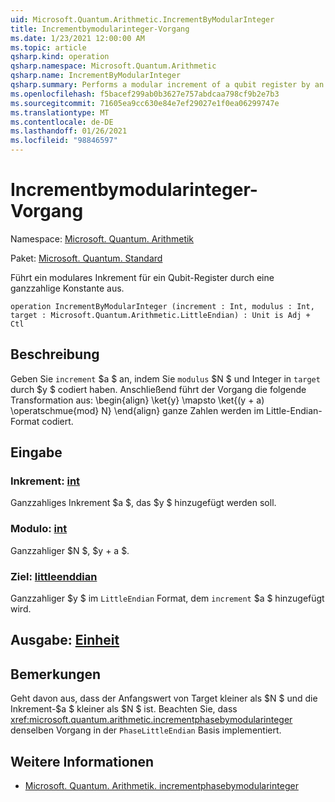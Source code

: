 ```yaml
---
uid: Microsoft.Quantum.Arithmetic.IncrementByModularInteger
title: Incrementbymodularinteger-Vorgang
ms.date: 1/23/2021 12:00:00 AM
ms.topic: article
qsharp.kind: operation
qsharp.namespace: Microsoft.Quantum.Arithmetic
qsharp.name: IncrementByModularInteger
qsharp.summary: Performs a modular increment of a qubit register by an integer constant.
ms.openlocfilehash: f5bacef299ab0b3627e757abdcaa798cf9b2e7b3
ms.sourcegitcommit: 71605ea9cc630e84e7ef29027e1f0ea06299747e
ms.translationtype: MT
ms.contentlocale: de-DE
ms.lasthandoff: 01/26/2021
ms.locfileid: "98846597"
---
```

# <a name="incrementbymodularinteger-operation"></a>Incrementbymodularinteger-Vorgang

Namespace: [Microsoft. Quantum. Arithmetik](xref:Microsoft.Quantum.Arithmetic)

Paket: [Microsoft. Quantum. Standard](https://nuget.org/packages/Microsoft.Quantum.Standard)


Führt ein modulares Inkrement für ein Qubit-Register durch eine ganzzahlige Konstante aus.

```qsharp
operation IncrementByModularInteger (increment : Int, modulus : Int, target : Microsoft.Quantum.Arithmetic.LittleEndian) : Unit is Adj + Ctl
```


## <a name="description"></a>Beschreibung

Geben Sie `increment` $a $ an, indem Sie `modulus` $N $ und Integer in `target` durch $y $ codiert haben.
Anschließend führt der Vorgang die folgende Transformation aus: \begin{align} \ket{y} \mapsto \ket{(y + a) \operatschmue{mod} N} \end{align} ganze Zahlen werden im Little-Endian-Format codiert.

## <a name="input"></a>Eingabe

### <a name="increment--int"></a>Inkrement: [int](xref:microsoft.quantum.lang-ref.int)

Ganzzahliges Inkrement $a $, das $y $ hinzugefügt werden soll.


### <a name="modulus--int"></a>Modulo: [int](xref:microsoft.quantum.lang-ref.int)

Ganzzahliger $N $, $y + a $.


### <a name="target--littleendian"></a>Ziel: [littleenddian](xref:Microsoft.Quantum.Arithmetic.LittleEndian)

Ganzzahliger $y $ im `LittleEndian` Format, dem `increment` $a $ hinzugefügt wird.



## <a name="output--unit"></a>Ausgabe: [Einheit](xref:microsoft.quantum.lang-ref.unit)



## <a name="remarks"></a>Bemerkungen

Geht davon aus, dass der Anfangswert von Target kleiner als $N $ und die Inkrement-$a $ kleiner als $N $ ist.
Beachten Sie, dass <xref:microsoft.quantum.arithmetic.incrementphasebymodularinteger> denselben Vorgang in der `PhaseLittleEndian` Basis implementiert.

## <a name="see-also"></a>Weitere Informationen

- [Microsoft. Quantum. Arithmetik. incrementphasebymodularinteger](xref:Microsoft.Quantum.Arithmetic.IncrementPhaseByModularInteger)
